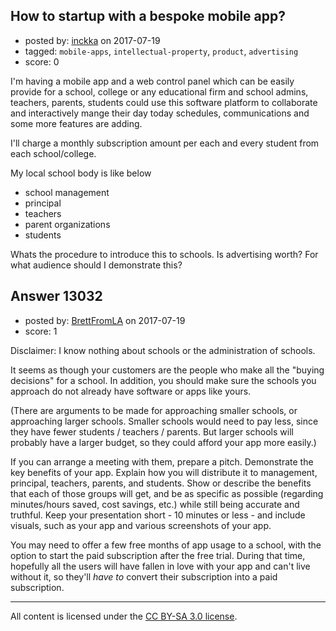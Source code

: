 ## How to startup with a bespoke mobile app?

- posted by: [inckka](https://stackexchange.com/users/1765932/inckka) on 2017-07-19
- tagged: `mobile-apps`, `intellectual-property`, `product`, `advertising`
- score: 0

I'm having a mobile app and a web control panel which can be easily provide for a school, college or any educational firm and school admins, teachers, parents, students could use this software platform to collaborate and interactively mange their day today schedules, communications and some more features are adding. 

I'll charge a monthly subscription amount per each and every student from each school/college.

My local school body is like below

 - school management
 - principal
 - teachers
 - parent organizations
 - students

Whats the procedure to introduce this to schools. 
Is advertising worth?
For what audience should I demonstrate this?


## Answer 13032

- posted by: [BrettFromLA](https://stackexchange.com/users/2813127/brettfromla) on 2017-07-19
- score: 1

Disclaimer: I know nothing about schools or the administration of schools.

It seems as though your customers are the people who make all the "buying decisions" for a school.  In addition, you should make sure the schools you approach do not already have software or apps like yours.

(There are arguments to be made for approaching smaller schools, or approaching larger schools. Smaller schools would need to pay less, since they have fewer students / teachers / parents. But larger schools will probably have a larger budget, so they could afford your app more easily.)

If you can arrange a meeting with them, prepare a pitch. Demonstrate the key benefits of your app. Explain how you will distribute it to management, principal, teachers, parents, and students. Show or describe the benefits that each of those groups will get, and be as specific as possible (regarding minutes/hours saved, cost savings, etc.) while still being accurate and truthful.  Keep your presentation short - 10 minutes or less - and include visuals, such as your app and various screenshots of your app.

You may need to offer a few free months of app usage to a school, with the option to start the paid subscription after the free trial. During that time, hopefully all the users will have fallen in love with your app and can't live without it, so they'll *have to* convert their subscription into a paid subscription.



---

All content is licensed under the [CC BY-SA 3.0 license](https://creativecommons.org/licenses/by-sa/3.0/).
